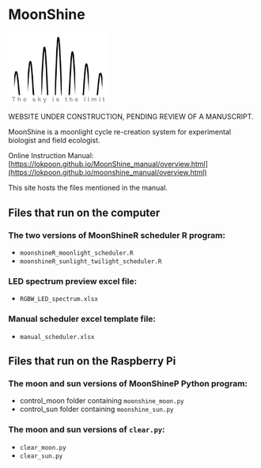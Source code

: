 # MoonShine
<img src="/others/logo.png" width=40% height=40%>

WEBSITE UNDER CONSTRUCTION, PENDING REVIEW OF A MANUSCRIPT.

MoonShine is a moonlight cycle re-creation system for experimental biologist and field ecologist.

Online Instruction Manual: [https://lokpoon.github.io/MoonShine_manual/overview.html](https://lokpoon.github.io/moonshine_manual/overview.html)

This site hosts the files mentioned in the manual.
## Files that run on the computer
### The two versions of MoonShineR scheduler R program:
- `moonshineR_moonlight_scheduler.R`
- `moonshineR_sunlight_twilight_scheduler.R`
### LED spectrum preview excel file:
- `RGBW_LED_spectrum.xlsx`
### Manual scheduler excel template file:
- `manual_scheduler.xlsx`
## Files that run on the Raspberry Pi
### The moon and sun versions of MoonShineP Python program:
- control_moon folder containing `moonshine_moon.py`
- control_sun folder containing `moonshine_sun.py`
### The moon and sun versions of `clear.py`:
- `clear_moon.py`
- `clear_sun.py`
